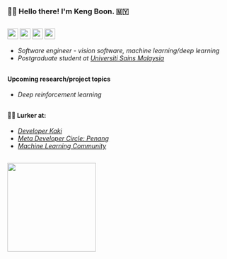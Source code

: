 ### 👋😎 Hello there! I'm Keng Boon. 🇲🇾
##
<a href="https://www.linkedin.com/in/kengboon"><img src="https://img.shields.io/badge/LinkedIn-0077B5?style=for-the-badge&logo=linkedin&logoColor=white" height="24"/></a> <a href="https://www.kaggle.com/kengboon"><img src="https://img.shields.io/badge/Kaggle-20BEFF?style=for-the-badge&logo=Kaggle&logoColor=white"  height="24"/></a> <a href="https://github.com/kengboon"><img src="https://img.shields.io/badge/GitHub-100000?style=for-the-badge&logo=github&logoColor=white"  height="24"/></a> <a href="https://ko-fi.com/woolf42"><img src="https://img.shields.io/badge/Ko--fi-F16061?style=for-the-badge&logo=ko-fi&logoColor=white"  height="24"/></a>

- *Software engineer - vision software, machine learning/deep learning*
- *Postgraduate student at [Universiti Sains Malaysia](https://cs.usm.my)*

##
#### Upcoming research/project topics
- *Deep reinforcement learning*

##
#### 👀🤿 Lurker at:
- *[Developer Kaki](https://www.facebook.com/groups/developerkaki/)*
- *[Meta Developer Circle: Penang](https://www.facebook.com/groups/DevCPenang/)*
- *[Machine Learning Community](https://www.linkedin.com/groups/961087)*
## 
<a href="https://ko-fi.com/woolf42"><img src="https://user-images.githubusercontent.com/5046671/197377067-ce6016ae-6368-47b6-a4eb-903eb7b0af9c.png" width="200" alt=""/></a>

